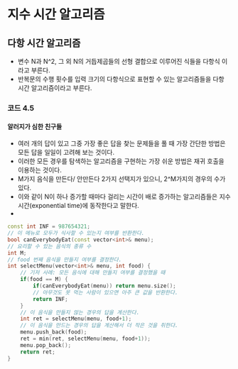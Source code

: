 # 지수 시간 알고리즘 

## 다항 시간 알고리즘
* 변수 N과 N^2, 그 외 N의 거듭제곱들의 선형 결합으로 이루어진 식들을 다항식 이라고 부른다.
* 반복문의 수행 횟수를 입력 크기의 다항식으로 표현할 수 있는 알고리즘들을 다항 시간 알고리즘이라고 부른다.

### 코드 4.5
#### 알러지가 심한 친구들
* 여러 개의 답이 있고 그중 가장 좋은 답을 찾는 문제들을 풀 때 가장 간단한 방법은 모든 답을 일일이 고려해 보는 것이다.
* 이러한 모든 경우를 탐색하는 알고리즘을 구현하는 가장 쉬운 방법은 재귀 호출을 이용하는 것이다.
* M가지 음식을 만든다/ 안만든다 2가지 선택지가 있으니, 2^M가지의 경우의 수가 있다.
* 이와 같이 N이 하나 증가할 때마다 걸리는 시간이 배로 증가하는 알고리즘들은 지수 시간(exponential time)에 동작한다고 말한다.
* 

``` C++
const int INF = 987654321;
// 이 메뉴로 모두가 식사할 수 있는지 여부를 반환한다.
bool canEverybodyEat(const vector<int>& menu);
// 요리할 수 있는 음식의 종류 수
int M;
// food 번째 음식을 만들지 여부를 결정한다.
int selectMenu(vector<int>& menu, int food) {
    // 기저 사례: 모든 음식에 대해 만들지 여부를 결정했을 때
    if(food == M) {
        if(canEverybodyEat(menu)) return menu.size();
        // 아무것도 못 먹는 사람이 있으면 아주 큰 값을 반환한다.
        return INF;
    }
    // 이 음식을 만들지 않는 경우의 답을 계산한다.
    int ret = selectMenu(menu, food+1);
    // 이 음식을 만드는 경우의 답을 계산해서 더 작은 것을 취한다.
    menu.push_back(food);
    ret = min(ret, selectMenu(menu, food+1));
    menu.pop_back();
    return ret;
}
```

